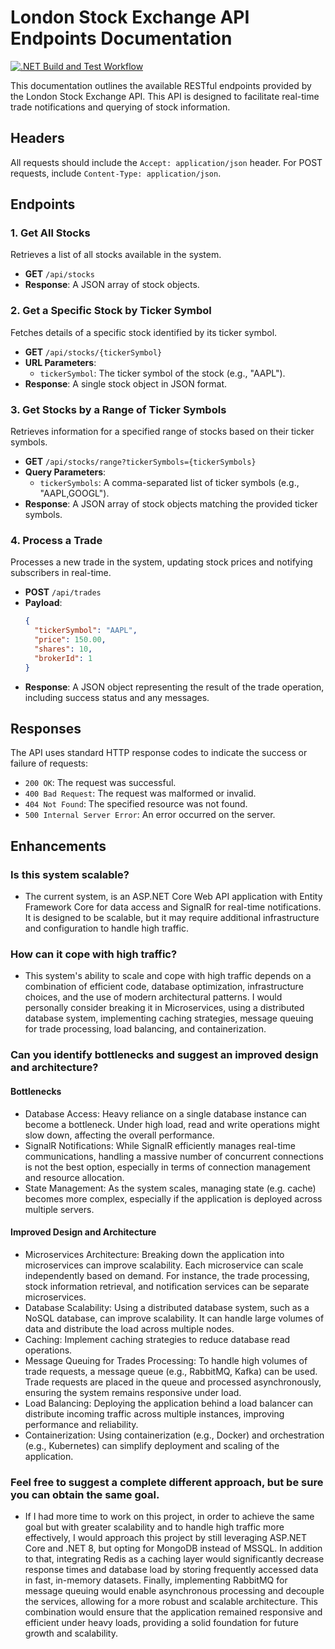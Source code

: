 # London Stock Exchange API Endpoints Documentation
[![.NET Build and Test Workflow](https://github.com/fkitsantas/LondonStockExchange.API/actions/workflows/dotnet.yml/badge.svg)](https://github.com/fkitsantas/LondonStockExchange.API/actions/workflows/dotnet.yml)

This documentation outlines the available RESTful endpoints provided by the London Stock Exchange API. This API is designed to facilitate real-time trade notifications and querying of stock information.

## Headers
All requests should include the `Accept: application/json` header. For POST requests, include `Content-Type: application/json`.

## Endpoints

### 1. Get All Stocks
Retrieves a list of all stocks available in the system.

- **GET** `/api/stocks`
- **Response**: A JSON array of stock objects.

### 2. Get a Specific Stock by Ticker Symbol
Fetches details of a specific stock identified by its ticker symbol.

- **GET** `/api/stocks/{tickerSymbol}`
- **URL Parameters**:
  - `tickerSymbol`: The ticker symbol of the stock (e.g., "AAPL").
- **Response**: A single stock object in JSON format.

### 3. Get Stocks by a Range of Ticker Symbols
Retrieves information for a specified range of stocks based on their ticker symbols.

- **GET** `/api/stocks/range?tickerSymbols={tickerSymbols}`
- **Query Parameters**:
  - `tickerSymbols`: A comma-separated list of ticker symbols (e.g., "AAPL,GOOGL").
- **Response**: A JSON array of stock objects matching the provided ticker symbols.

### 4. Process a Trade
Processes a new trade in the system, updating stock prices and notifying subscribers in real-time.

- **POST** `/api/trades`
- **Payload**:
  ```json
  {
    "tickerSymbol": "AAPL",
    "price": 150.00,
    "shares": 10,
    "brokerId": 1
  }

- **Response**: A JSON object representing the result of the trade operation, including success status and any messages.

## Responses
The API uses standard HTTP response codes to indicate the success or failure of requests:

- `200 OK`: The request was successful.
- `400 Bad Request`: The request was malformed or invalid.
- `404 Not Found`: The specified resource was not found.
- `500 Internal Server Error`: An error occurred on the server.

## Enhancements

### Is this system scalable?
- The current system, is an ASP.NET Core Web API application with Entity Framework Core for data access and SignalR for real-time notifications. It is designed to be scalable, but it may require additional infrastructure and configuration to handle high traffic.

### How can it cope with high traffic?
- This system's ability to scale and cope with high traffic depends on a combination of efficient code, database optimization, infrastructure choices, and the use of modern architectural patterns. I would personally consider breaking it in Microservices, using a distributed database system, implementing caching strategies, message queuing for trade processing, load balancing, and containerization.

### Can you identify bottlenecks and suggest an improved design and architecture?
#### Bottlenecks
- Database Access: Heavy reliance on a single database instance can become a bottleneck. Under high load, read and write operations might slow down, affecting the overall performance.
- SignalR Notifications: While SignalR efficiently manages real-time communications, handling a massive number of concurrent connections is not the best option, especially in terms of connection management and resource allocation.
- State Management: As the system scales, managing state (e.g. cache) becomes more complex, especially if the application is deployed across multiple servers.

#### Improved Design and Architecture
- Microservices Architecture: Breaking down the application into microservices can improve scalability. Each microservice can scale independently based on demand. For instance, the trade processing, stock information retrieval, and notification services can be separate microservices.
- Database Scalability: Using a distributed database system, such as a NoSQL database, can improve scalability. It can handle large volumes of data and distribute the load across multiple nodes.
- Caching: Implement caching strategies to reduce database read operations.
- Message Queuing for Trades Processing: To handle high volumes of trade requests, a message queue (e.g., RabbitMQ, Kafka) can be used. Trade requests are placed in the queue and processed asynchronously, ensuring the system remains responsive under load.
- Load Balancing: Deploying the application behind a load balancer can distribute incoming traffic across multiple instances, improving performance and reliability.
- Containerization: Using containerization (e.g., Docker) and orchestration (e.g., Kubernetes) can simplify deployment and scaling of the application.

### Feel free to suggest a complete different approach, but be sure you can obtain the same goal.
- If I had more time to work on this project, in order to achieve the same goal but with greater scalability and to handle high traffic more effectively, I would approach this project by still leveraging ASP.NET Core and .NET 8, but opting for MongoDB instead of MSSQL. In addition to that, integrating Redis as a caching layer would significantly decrease response times and database load by storing frequently accessed data in fast, in-memory datasets. Finally, implementing RabbitMQ for message queuing would enable asynchronous processing and decouple the services, allowing for a more robust and scalable architecture. This combination would ensure that the application remained responsive and efficient under heavy loads, providing a solid foundation for future growth and scalability.

